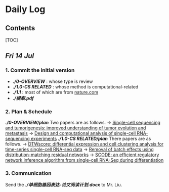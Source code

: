# Daily Log

## Contents
[TOC]

## *Fri 14 Jul* 

### **1. Commit the initial version**
- ***./0-OVERVIEW*** : whose type is review
- ***./1.0-CS RELATED*** : whose method is computational-related
- ***./1.1*** : most of which are from [nature.com](https://www.nature.com/search?q=single-cell%20RNA)
- ***./提案.pdf***

### **2. Plan & Schedule**
***./0-OVERVIEW/plan***
Two papers are as follows.
    -> [Single-cell sequencing and tumorigenesis: improved understanding of tumor evolution and metastasis](https://link.springer.com/article/10.1186/s40169-017-0145-6)
    -> [Design and computational analysis of single-cell RNA-sequencing experiments](https://link.springer.com/article/10.1186/s13059-016-0927-y)
***./1.0-CS RELATED/plan***
There papers are as follows.
    -> [DTWscore: differential expression and cell clustering analysis for time-series single-cell RNA-seq data](https://link.springer.com/article/10.1186/s12859-017-1647-3)
    -> [Removal of batch effects using distribution-matching residual networks](https://academic.oup.com/bioinformatics/article-lookup/doi/10.1093/bioinformatics/btx196)
    -> [SCODE: an efficient regulatory network inference algorithm from single-cell RNA-Seq during differentiation](https://academic.oup.com/bioinformatics/article-lookup/doi/10.1093/bioinformatics/btx194)

### **3. Communication**
 Send the ***./单细胞基因表达-论文阅读计划.docx*** to Mr. Liu.
